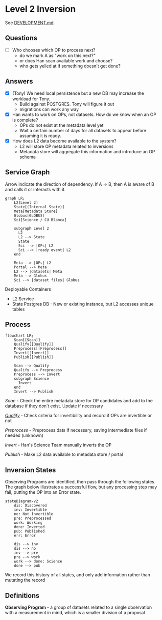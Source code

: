 Level 2 Inversion
=================

See [DEVELOPMENT.md](./DEVELOPMENT.md)




Questions
--------

- [ ] Who chooses which OP to process next?
  * do we mark A as "work on this  next?"
  * or does Han scan available work and choose?
  * who gets yelled at if something doesn't get done?

Answers
--------
- [x] (Tony) We need local persistence but a new DB may increase the workload for Tony.
  - Build against POSTGRES. Tony will figure it out
  - migrations can work any way
- [x] Han wants to work on OPs, not datasets. How do we know when an OP is complete?
  - OPs do not exist at the metadata level yet
  - Wait a certain number of days for all datasets to appear before assuming it is ready.
- [x] How does L2 data become available to the system?
  - L2 will store OP metadata related to inversions
  - Metadata store will aggregate this information and introduce an OP schema

Service Graph
-------------

Arrow indicate the direction of dependency. If A -> B, then A is aware of B and calls it or interacts with it.

```mermaid
graph LR;
    L2[Level 2]
    State[(Internal State)]
    Meta[Metadata Store]
    Globus[GLOBUS]
    Sci[Science / CU Blanca]

    subgraph Level 2
      L2
      L2 --> State
      State
      Sci --> |OPs| L2
      Sci --> |ready event| L2
    end

    Meta --> |OPs| L2
    Portal --> Meta
    L2 --> |datasets| Meta
    Meta --> Globus
    Sci --> |dataset files| Globus

```

Deployable Containers
* L2 Service
* State Postgres DB - New or existing instance, but L2 accesses unique tables

Process
-------

```mermaid
flowchart LR;
    Scan[[Scan]]
    Qualify[[Qualify]]
    Preprocess[[Preprocess]]
    Invert[[Invert]]
    Publish[[Publish]]

    Scan --> Qualify
    Qualify --> Preprocess
    Preprocess --> Invert
    subgraph Science
      Invert
    end
    Invert --> Publish
```

_Scan_ - Check the entire metadata store for OP candidates and add to the database if they don't exist. Update if necessary

[_Qualify_](docs/Invertibility.md) - Check criteria for invertibility and record if OPs are invertible or not

_Preprocess_ - Preprocess data if necessary, saving intermediate files if needed (unknown)

_Invert_ - Han's Science Team manually inverts the OP

_Publish_ - Make L2 data available to metadata store / portal







Inversion States
----------------

Observing Programs are identified, then pass through the following states. The graph below illustrates a successful flow, but any processing step may fail, putting the OP into an Error state. 

```mermaid
stateDiagram-v2
    dis: Discovered
    inv: Invertible
    no: Not Invertible
    pre: Preprocessed
    work: Working
    done: Inverted
    pub: Published
    err: Error

    dis --> inv
    dis --> no
    inv --> pre
    pre --> work
    work --> done: Science
    done --> pub
```

We record this history of all states, and only add information rather than mutating the record


Definitions
-----------

**Observing Program** - a group of datasets related to a single observation with a measurement in mind, which is a smaller division of a proposal
